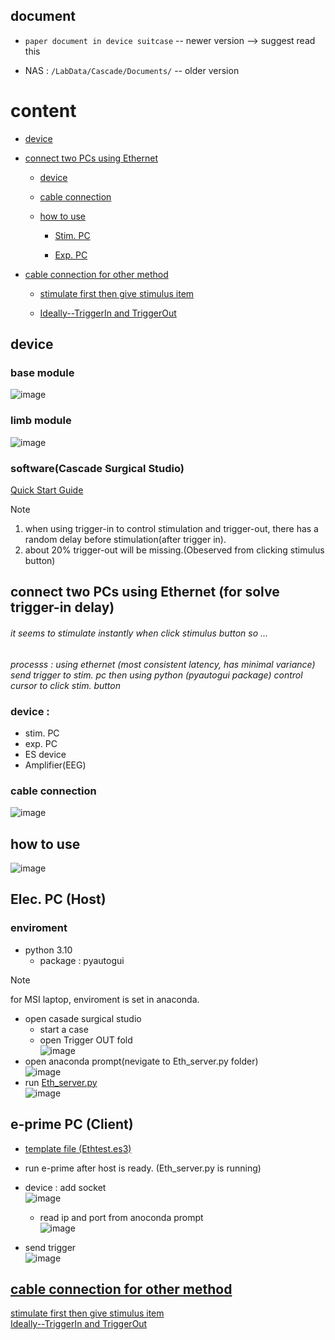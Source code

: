 ## document 

- `paper document in device suitcase` --  newer version --> suggest read this
    
- NAS : `/LabData/Cascade/Documents/` -- older version
    
# content 
- [device](#device)
    
- [connect two PCs using Ethernet](#ethernet)
  - [device](#devicerequire)
      
  - [cable connection](#cables)
      
  - [how to use](#method)
      
    - [Stim. PC](#stimpc)
        
    - [Exp. PC](#exppc)

- [cable connection for other method](#otmec)
    - [stimulate first then give stimulus item](./OtherMethod.md/#in)
        
    - [Ideally--TriggerIn and TriggerOut](./OtherMethod.md/#orig)
        

## device
### base module  
 ![image](https://github.com/user-attachments/assets/c086aa11-c317-4148-a207-0d8b68855c9a)

### limb module  
![image](https://github.com/user-attachments/assets/af13575f-d1b9-4b26-a882-131293cf2e52)



### software(Cascade Surgical Studio)
[Quick Start Guide](./software/README.md)
  
> [!Note]
> 1. when using trigger-in to control stimulation and trigger-out, there has a random delay before stimulation(after trigger in).
> 2. about 20% trigger-out will be missing.(Obeserved from clicking stimulus button)

## <a name="ethernet"></a> connect two PCs using Ethernet (for solve trigger-in delay)

###### it seems to stimulate instantly when click stimulus button so ...  
*processs : using ethernet (most consistent latency, has minimal variance) send trigger to stim. pc then using python (pyautogui package) control cursor to click stim. button*
  
### <a name="devicerequire"></a> device :
  
- stim. PC
- exp. PC
- ES device
- Amplifier(EEG)

### <a name="cables"></a>cable connection
![image](https://github.com/user-attachments/assets/7cb1f368-7736-4e40-9c1a-1d487c14e6f7)

## <a name="method"></a> how to use
![image](https://github.com/user-attachments/assets/9f337966-db9f-4711-871d-35a2cb4f52c5)

## <a name="stimpc"></a>Elec. PC (Host)
### enviroment  
- python 3.10  
    - package : pyautogui

> [!Note]
> for MSI laptop, enviroment is set in anaconda.

- open casade surgical studio
    - start a case
    - open Trigger OUT fold  
![image](https://github.com/user-attachments/assets/40e3df22-62a5-4aca-9cab-6a3cc1294cc5)
- open anaconda prompt(nevigate to Eth_server.py folder)    
  ![image](https://github.com/user-attachments/assets/44e00faa-8715-4a0a-8585-16aa347364cb)  
- run [Eth_server.py](./code/)    
  ![image](https://github.com/user-attachments/assets/88f9e283-d14c-4a20-8a85-7b95bbf4976c)

## <a name="exppc"></a>e-prime PC (Client)
- [template file (Ethtest.es3)](./code/)
- run e-prime after host is ready. (Eth_server.py is running)
- device : add socket   
  ![image](https://github.com/user-attachments/assets/fccb7a74-dbc5-4330-a32b-850ceda71a4b)
  - read ip and port from anoconda prompt   
  ![image](https://github.com/user-attachments/assets/b173f718-af04-46ce-a195-f7876f84320b)

- send trigger   
  ![image](https://github.com/user-attachments/assets/db659503-bd5b-4a7d-be02-aba972cdb3f9)

  
## <a name="otmec"></a> [cable connection for other method](./OtherMethod.md)   
[stimulate first then give stimulus item](./OtherMethod.md/#in)        
[Ideally--TriggerIn and TriggerOut](./OtherMethod.md/#orig)  
